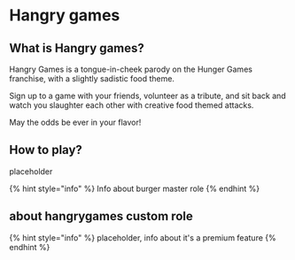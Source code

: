 # Hangry games

## What is Hangry games?

Hangry Games is a tongue-in-cheek parody on the Hunger Games franchise, with a slightly sadistic food theme. 

Sign up to a game with your friends, volunteer as a tribute, and sit back and watch you slaughter each other with creative food themed attacks.

May the odds be ever in your flavor! 

## How to play?


placeholder


{% hint style="info" %}
Info about burger master role 
{% endhint %}


## about hangrygames custom role


{% hint style="info" %}
placeholder, info about it's a premium feature
{% endhint %}
